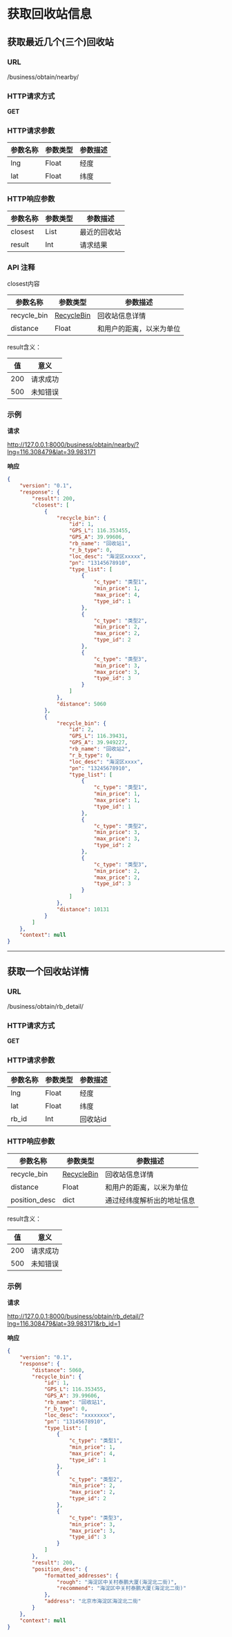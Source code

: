 # 获取回收站信息

## 获取最近几个(三个)回收站

### URL
/business/obtain/nearby/

### HTTP请求方式
__GET__


### HTTP请求参数

参数名称					|参数类型					|参数描述
------------------------|-----------------------|-------------------
lng			     		| Float          	    | 经度
lat                     | Float                 | 纬度

### HTTP响应参数
参数名称					|参数类型					|参数描述
------------------------|-----------------------|-------------------
closest 			  	| List       			| 最近的回收站
result					| Int					| 请求结果

### API 注释

closest内容

参数名称					|参数类型					|参数描述
------------------------|-----------------------|-------------------
recycle_bin       	    | [RecycleBin](/Model/business/recycle_bin-model/) | 回收站信息详情
distance                | Float                  | 和用户的距离，以米为单位


result含义：

值		|意义
--------|--------
200		|请求成功
500		|未知错误

### 示例

__请求__

http://127.0.0.1:8000/business/obtain/nearby/?lng=116.308479&lat=39.983171

__响应__

```json
{
    "version": "0.1",
    "response": {
        "result": 200,
        "closest": [
            {
                "recycle_bin": {
                    "id": 1,
                    "GPS_L": 116.353455,
                    "GPS_A": 39.99606,
                    "rb_name": "回收站1",
                    "r_b_type": 0,
                    "loc_desc": "海淀区xxxxx",
                    "pn": "13145678910",
                    "type_list": [
                        {
                            "c_type": "类型1",
                            "min_price": 1,
                            "max_price": 4,
                            "type_id": 1
                        },
                        {
                            "c_type": "类型2",
                            "min_price": 2,
                            "max_price": 2,
                            "type_id": 2
                        },
                        {
                            "c_type": "类型3",
                            "min_price": 3,
                            "max_price": 3,
                            "type_id": 3
                        }
                    ]
                },
                "distance": 5060
            },
            {
                "recycle_bin": {
                    "id": 2,
                    "GPS_L": 116.39431,
                    "GPS_A": 39.949227,
                    "rb_name": "回收站2",
                    "r_b_type": 0,
                    "loc_desc": "海淀区xxxx",
                    "pn": "13245678910",
                    "type_list": [
                        {
                            "c_type": "类型1",
                            "min_price": 1,
                            "max_price": 1,
                            "type_id": 1
                        },
                        {
                            "c_type": "类型2",
                            "min_price": 3,
                            "max_price": 3,
                            "type_id": 2
                        },
                        {
                            "c_type": "类型3",
                            "min_price": 2,
                            "max_price": 2,
                            "type_id": 3
                        }
                    ]
                },
                "distance": 10131
            }
        ]
    },
    "context": null
}
```
--------------------------------------

## 获取一个回收站详情

### URL
/business/obtain/rb_detail/

### HTTP请求方式
__GET__


### HTTP请求参数

参数名称					|参数类型					|参数描述
------------------------|-----------------------|-------------------
lng			     		| Float          	    | 经度
lat                     | Float                 | 纬度
rb_id                   | Int                   | 回收站id

### HTTP响应参数

参数名称					|参数类型					|参数描述
------------------------|-----------------------|-------------------
recycle_bin       	    | [RecycleBin](/Model/business/recycle_bin-model/) | 回收站信息详情
distance                | Float                  | 和用户的距离，以米为单位
position_desc           | dict                   | 通过经纬度解析出的地址信息

result含义：

值		|意义
--------|--------
200		|请求成功
500		|未知错误

### 示例

__请求__

http://127.0.0.1:8000/business/obtain/rb_detail/?lng=116.308479&lat=39.983171&rb_id=1

__响应__

```json
{
    "version": "0.1",
    "response": {
        "distance": 5060,
        "recycle_bin": {
            "id": 1,
            "GPS_L": 116.353455,
            "GPS_A": 39.99606,
            "rb_name": "回收站1",
            "r_b_type": 0,
            "loc_desc": "xxxxxxxx",
            "pn": "13145678910",
            "type_list": [
                {
                    "c_type": "类型1",
                    "min_price": 1,
                    "max_price": 4,
                    "type_id": 1
                },
                {
                    "c_type": "类型2",
                    "min_price": 2,
                    "max_price": 2,
                    "type_id": 2
                },
                {
                    "c_type": "类型3",
                    "min_price": 3,
                    "max_price": 3,
                    "type_id": 3
                }
            ]
        },
        "result": 200,
        "position_desc": {
            "formatted_addresses": {
                "rough": "海淀区中关村泰鹏大厦(海淀北二街)",
                "recommend": "海淀区中关村泰鹏大厦(海淀北二街)"
            },
            "address": "北京市海淀区海淀北二街"
        }
    },
    "context": null
}
```